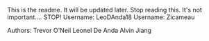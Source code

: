 This is the readme. It will be updated later. Stop reading this. It's not important.... STOP!
Username: LeoDAnda18
Username: Zicameau

Authors:
Trevor O'Neil
Leonel De Anda
Alvin Jiang
